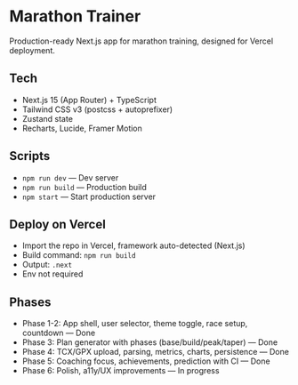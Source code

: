 # Marathon Trainer

Production-ready Next.js app for marathon training, designed for Vercel deployment.

## Tech
- Next.js 15 (App Router) + TypeScript
- Tailwind CSS v3 (postcss + autoprefixer)
- Zustand state
- Recharts, Lucide, Framer Motion

## Scripts
- `npm run dev` — Dev server
- `npm run build` — Production build
- `npm start` — Start production server

## Deploy on Vercel
- Import the repo in Vercel, framework auto-detected (Next.js)
- Build command: `npm run build`
- Output: `.next`
- Env not required

## Phases
- Phase 1-2: App shell, user selector, theme toggle, race setup, countdown — Done
- Phase 3: Plan generator with phases (base/build/peak/taper) — Done
- Phase 4: TCX/GPX upload, parsing, metrics, charts, persistence — Done
- Phase 5: Coaching focus, achievements, prediction with CI — Done
- Phase 6: Polish, a11y/UX improvements — In progress

